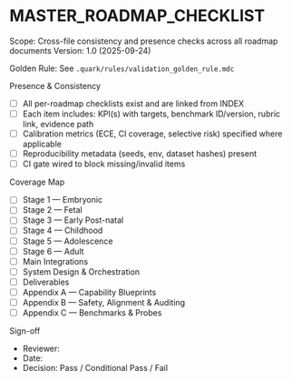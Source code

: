 # MASTER_ROADMAP_CHECKLIST

Scope: Cross-file consistency and presence checks across all roadmap documents
Version: 1.0 (2025-09-24)

Golden Rule: See `.quark/rules/validation_golden_rule.mdc`

Presence & Consistency
- [ ] All per-roadmap checklists exist and are linked from INDEX
- [ ] Each item includes: KPI(s) with targets, benchmark ID/version, rubric link, evidence path
- [ ] Calibration metrics (ECE, CI coverage, selective risk) specified where applicable
- [ ] Reproducibility metadata (seeds, env, dataset hashes) present
- [ ] CI gate wired to block missing/invalid items

Coverage Map
- [ ] Stage 1 — Embryonic
- [ ] Stage 2 — Fetal
- [ ] Stage 3 — Early Post-natal
- [ ] Stage 4 — Childhood
- [ ] Stage 5 — Adolescence
- [ ] Stage 6 — Adult
- [ ] Main Integrations
- [ ] System Design & Orchestration
- [ ] Deliverables
- [ ] Appendix A — Capability Blueprints
- [ ] Appendix B — Safety, Alignment & Auditing
- [ ] Appendix C — Benchmarks & Probes

Sign-off
- Reviewer:
- Date:
- Decision: Pass / Conditional Pass / Fail
